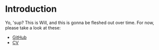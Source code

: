 # Introduction

Yo, 'sup? This is Will, and this is gonna be fleshed out over time.
For now, please take a look at these:

* [GitHub](https://github.com/grimwm/)
* [CV](cv/)
